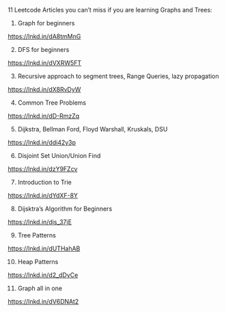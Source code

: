 11 Leetcode Articles you can’t miss if you are learning Graphs and Trees:

1. Graph for beginners

https://lnkd.in/dA8tmMnG

2. DFS for beginners

https://lnkd.in/dVXRW5FT

3. Recursive approach to segment trees, Range Queries, lazy propagation

https://lnkd.in/dX8RvDyW

4. Common Tree Problems

https://lnkd.in/dD-RmzZq

5. Dijkstra, Bellman Ford, Floyd Warshall, Kruskals, DSU

https://lnkd.in/ddi42y3p

6. Disjoint Set Union/Union Find

https://lnkd.in/dzY9FZcv

7. Introduction to Trie

https://lnkd.in/dYdXF-8Y

8. Dijsktra’s Algorithm for Beginners

https://lnkd.in/djs_37jE

9. Tree Patterns

https://lnkd.in/dUTHahAB

10. Heap Patterns

https://lnkd.in/d2_dDyCe

11. Graph all in one 

https://lnkd.in/dV6DNAt2
